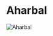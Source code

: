 # Aharbal
![Aharbal](https://user-images.githubusercontent.com/80119277/193417139-f2dd8e13-6e5e-4d6d-a744-fca67c112a57.png)
